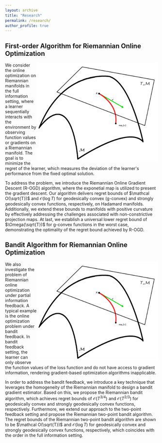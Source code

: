 ```yaml
---
layout: archive
title: "Research"
permalink: /research/
author_profile: true
---
```


## First-order Algorithm for Riemannian Online Optimization  

<img width="400" height="325" align="right" margin-left=50 src="../images/first-order.png" />

We consider the online optimization on Riemannian manifolds in the full information setting, 
where a learner sequentially interacts with the environment by observing function values or gradients on a Riemannian manifold.
The goal is to minimize the regret of the learner, which measures the deviation of the learner's performance from the fixed optimal solution.   

To address the problem, we introduce the Riemannian Online Gradient Descent (R-OGD) algorithm, where the exponetial map is utilized to present the gradient descent. Our algorithm delivers regret bounds of $\mathcal O(\sqrt{T})$ and $\mathcal O(\log T)$ for geodesically convex (g-convex) and strongly geodesically convex functions, respectively, on Hadamard manifolds. Additionally, we extend these bounds to manifolds with positive curvature by effectively addressing the challenges associated with non-constrictive projection maps. At last, we establish a universal lower regret bound of $\Omega(\sqrt{T})$ for g-convex functions in the worst case, demonstrating the optimality of the regret bound achieved by R-OGD.


## Bandit Algorithm for Riemannian Online Optimization  

<img width="400" height="325" align="right" margin-left=50 src="../images/first-order.png" />

We also investigate the problem of Riemannian online optimization under partial information feedback. A typical example is the online optimization problem under bandit feedback. In bandit feedback setting, the learner can only observe the function values of the loss function and do not have access to gradient information, rendering gradient-based optimization algorithms inapplicable. 


In order to address the bandit feedback, we introduce a key technique that leverages the homogeneity of the Riemannian manifold to design a bandit gradient estimator. Based on this, we propose the Riemannian bandit algorithm, which achieves regret bounds of $\mathcal O(T^{3/4})$ and $\mathcal O(T^{2/3})$ for geodesically convex and strongly geodesically convex functions, respectively. Furthermore, we extend our approach to the two-point feedback setting and propose the Riemannian two-point bandit algorithm. The regret bounds of the Riemannian two-point bandit algorithm are shown to be $\mathcal O(\sqrt{T})$ and $\mathcal O(\log T)$ for geodesically convex and strongly geodesically convex functions, respectively, which coincides with the order in the full information setting.
